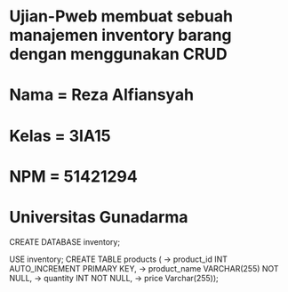 # Ujian-Pweb membuat sebuah manajemen inventory barang dengan menggunakan CRUD
# Nama = Reza Alfiansyah
# Kelas = 3IA15
# NPM = 51421294
# Universitas Gunadarma

<!-- //note -->
<!-- Note 
<!--Tempatkan folder pada htdocs untuk menggunakan nya -->
 <!-- Jika inventory.sql tidak dapat dibaca, maka lakukan create database pada cmd mysql dengan nama database inventory -->

CREATE DATABASE inventory;

USE inventory;
 CREATE TABLE products (
    -> product_id INT AUTO_INCREMENT PRIMARY KEY,
    -> product_name VARCHAR(255) NOT NULL,
    -> quantity INT NOT NULL,
    -> price Varchar(255));